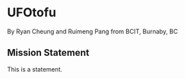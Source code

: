 # UFOtofu
By Ryan Cheung and Ruimeng Pang from BCIT, Burnaby, BC
## Mission Statement
This is a statement.
